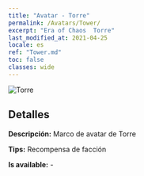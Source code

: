 ```yaml
---
title: "Avatar - Torre"
permalink: /Avatars/Tower/
excerpt: "Era of Chaos  Torre"
last_modified_at: 2021-04-25
locale: es
ref: "Tower.md"
toc: false
classes: wide
---
```

 ![Torre](/images/a/avatarFrame_5.png)

## Detalles

 **Descripción:** Marco de avatar de Torre 

 **Tips:** Recompensa de facción 

 **Is available:**  - 


